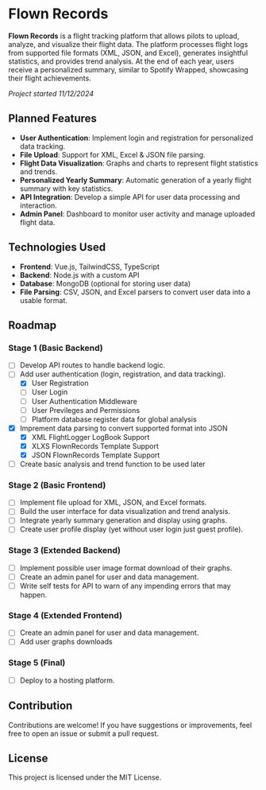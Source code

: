 # Flown Records

**Flown Records** is a flight tracking platform that allows pilots to upload, analyze, and visualize their flight data. The platform processes flight logs from supported file formats (XML, JSON, and Excel), generates insightful statistics, and provides trend analysis. At the end of each year, users receive a personalized summary, similar to Spotify Wrapped, showcasing their flight achievements.

*Project started 11/12/2024*
## Planned Features

- **User Authentication**: Implement login and registration for personalized data tracking.
- **File Upload**: Support for XML, Excel & JSON file parsing.
- **Flight Data Visualization**: Graphs and charts to represent flight statistics and trends.
- **Personalized Yearly Summary**: Automatic generation of a yearly flight summary with key statistics.
- **API Integration**: Develop a simple API for user data processing and interaction.
- **Admin Panel**: Dashboard to monitor user activity and manage uploaded flight data.

## Technologies Used

- **Frontend**: Vue.js, TailwindCSS, TypeScript
- **Backend**: Node.js with a custom API
- **Database**: MongoDB (optional for storing user data)
- **File Parsing**: CSV, JSON, and Excel parsers to convert user data into a usable format.

## Roadmap

### Stage 1 (Basic Backend)
- [ ] Develop API routes to handle backend logic.
- [ ] Add user authentication (login, registration, and data tracking).
    - [x] User Registration
    - [ ] User Login
    - [ ] User Authentication Middleware
    - [ ] User Previleges and Permissions
    - [ ] Platform database register data for global analysis
- [x] Imprement data parsing to convert supported format into JSON
    - [x] XML FlightLogger LogBook Support
    - [x] XLXS FlownRecords Template Support
    - [x] JSON FlownRecords Template Support
- [ ] Create basic analysis and trend function to be used later

### Stage 2 (Basic Frontend)
- [ ] Implement file upload for XML, JSON, and Excel formats.
- [ ] Build the user interface for data visualization and trend analysis.
- [ ] Integrate yearly summary generation and display using graphs.
- [ ] Create user profile display (yet without user login just guest profile).

### Stage 3 (Extended Backend)
- [ ] Implement possible user image format download of their graphs.
- [ ] Create an admin panel for user and data management.
- [ ] Write self tests for API to warn of any impending errors that may happen.

### Stage 4 (Extended Frontend)
- [ ] Create an admin panel for user and data management.
- [ ] Add user graphs downloads

### Stage 5 (Final)
- [ ] Deploy to a hosting platform.

## Contribution

Contributions are welcome! If you have suggestions or improvements, feel free to open an issue or submit a pull request.

## License

This project is licensed under the MIT License.